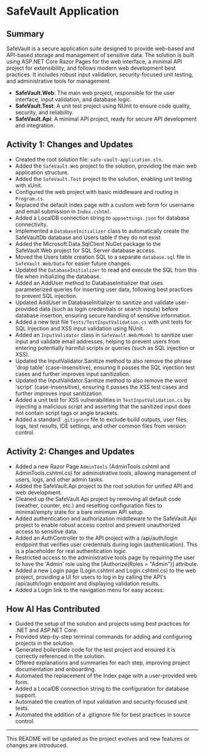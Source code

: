 # SafeVault Application

## Summary
SafeVault is a secure application suite designed to provide web-based and API-based storage and management of sensitive data. The solution is built using ASP.NET Core Razor Pages for the web interface, a minimal API project for extensibility, and follows modern web development best practices. It includes robust input validation, security-focused unit testing, and administrative tools for management.

- **SafeVault.Web**: The main web project, responsible for the user interface, input validation, and database logic.
- **SafeVault.Test**: A unit test project using NUnit to ensure code quality, security, and reliability.
- **SafeVault.Api**: A minimal API project, ready for secure API development and integration.

## Activity 1: Changes and Updates
- Created the root solution file: `safe-vault-application.sln`.
- Added the `SafeVault.Web` project to the solution, providing the main web application structure.
- Added the `SafeVault.Test` project to the solution, enabling unit testing with xUnit.
- Configured the web project with basic middleware and routing in `Program.cs`.
- Replaced the default Index page with a custom web form for username and email submission in `Index.cshtml`.
- Added a LocalDB connection string to `appsettings.json` for database connectivity.
- Implemented a `DatabaseInitializer` class to automatically create the SafeVaultDb database and Users table if they do not exist.
- Added the Microsoft.Data.SqlClient NuGet package to the SafeVault.Web project for SQL Server database access.
- Moved the Users table creation SQL to a separate `database.sql` file in `SafeVault.Web/Data` for easier future changes.
- Updated the `DatabaseInitializer` to read and execute the SQL from this file when initializing the database.
- Added an AddUser method to DatabaseInitializer that uses parameterized queries for inserting user data, following best practices to prevent SQL injection.
- Updated AddUser in DatabaseInitializer to sanitize and validate user-provided data (such as login credentials or search inputs) before database insertion, ensuring secure handling of sensitive information.
- Added a new test file `Tests/TestInputValidation.cs` with unit tests for SQL Injection and XSS input validation using NUnit.
- Added an `InputValidator` class in `SafeVault.Web/Model` to sanitize user input and validate email addresses, helping to prevent users from entering potentially harmful scripts or queries (such as SQL injection or XSS).
- Updated the InputValidator.Sanitize method to also remove the phrase 'drop table' (case-insensitive), ensuring it passes the SQL injection test cases and further improves input sanitization.
- Updated the InputValidator.Sanitize method to also remove the word 'script' (case-insensitive), ensuring it passes the XSS test cases and further improves input sanitization.
- Added a unit test for XSS vulnerabilities in `TestInputValidation.cs` by injecting a malicious script and asserting that the sanitized input does not contain script tags or angle brackets.
- Added a standard `.gitignore` file to exclude build outputs, user files, logs, test results, IDE settings, and other common files from version control.

## Activity 2: Changes and Updates
- Added a new Razor Page `AdminTools` (AdminTools.cshtml and AdminTools.cshtml.cs) for administrative tools, allowing management of users, logs, and other admin tasks.
- Added the SafeVault.Api project to the root solution for unified API and web development.
- Cleaned up the SafeVault.Api project by removing all default code (weather, counter, etc.) and resetting configuration files to minimal/empty state for a bare minimum API setup.
- Added authentication and authorization middleware to the SafeVault.Api project to enable robust access control and prevent unauthorized access to sensitive data.
- Added an AuthController to the API project with a /api/auth/login endpoint that verifies user credentials during login (authentication). This is a placeholder for real authentication logic.
- Restricted access to the administrative tools page by requiring the user to have the 'Admin' role using the [Authorize(Roles = "Admin")] attribute.
- Added a new Login page (Login.cshtml and Login.cshtml.cs) to the web project, providing a UI for users to log in by calling the API's /api/auth/login endpoint and displaying validation results.
- Added a Login link to the navigation menu for easy access.

## How AI Has Contributed
- Guided the setup of the solution and projects using best practices for .NET and ASP.NET Core.
- Provided step-by-step terminal commands for adding and configuring projects in the solution.
- Generated boilerplate code for the test project and ensured it is correctly referenced in the solution.
- Offered explanations and summaries for each step, improving project documentation and onboarding.
- Automated the replacement of the Index page with a user-provided web form.
- Added a LocalDB connection string to the configuration for database support.
- Automated the creation of input validation and security-focused unit tests.
- Automated the addition of a .gitignore file for best practices in source control.

---
This README will be updated as the project evolves and new features or changes are introduced.
